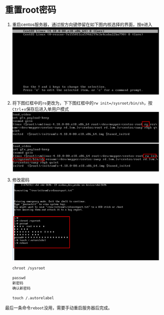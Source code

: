# 重置root密码

1. 重启centos服务器，通过按方向键停留在如下图内核选择的界面，按e进入
![](./pic/network1.png)



2. 将下图红框中的`ro`更改为，下下图红框中的`rw init=/sysroot/bin/sh`，按`Ctrl`+`x`保存后进入单用户模式
![](./pic/network2.png)
![](./pic/network3.png)

3. 修改密码
![](./pic/network4.png)
    ```
    chroot /sysroot

    passwd
    新密码
    确认新密码

    touch /.autorelabel
    ```
最后一条命令`reboot`没用，需要手动重启服务器后完成。

